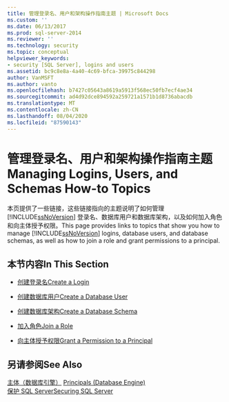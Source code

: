 ```yaml
---
title: 管理登录名、用户和架构操作指南主题 | Microsoft Docs
ms.custom: ''
ms.date: 06/13/2017
ms.prod: sql-server-2014
ms.reviewer: ''
ms.technology: security
ms.topic: conceptual
helpviewer_keywords:
- security [SQL Server], logins and users
ms.assetid: bc9c8e8a-4a40-4c69-bfca-39975c844298
author: VanMSFT
ms.author: vanto
ms.openlocfilehash: b7427c05643a8619a5913f568ec50fb7ecf4ae34
ms.sourcegitcommit: ad4d92dce894592a259721a1571b1d8736abacdb
ms.translationtype: MT
ms.contentlocale: zh-CN
ms.lasthandoff: 08/04/2020
ms.locfileid: "87590143"
---
```

# <a name="managing-logins-users-and-schemas-how-to-topics"></a><span data-ttu-id="e5d65-102">管理登录名、用户和架构操作指南主题</span><span class="sxs-lookup"><span data-stu-id="e5d65-102">Managing Logins, Users, and Schemas How-to Topics</span></span>
  <span data-ttu-id="e5d65-103">本页提供了一些链接，这些链接指向的主题说明了如何管理 [!INCLUDE[ssNoVersion](../../../includes/ssnoversion-md.md)] 登录名、数据库用户和数据库架构，以及如何加入角色和向主体授予权限。</span><span class="sxs-lookup"><span data-stu-id="e5d65-103">This page provides links to topics that show you how to manage [!INCLUDE[ssNoVersion](../../../includes/ssnoversion-md.md)] logins, database users, and database schemas, as well as how to join a role and grant permissions to a principal.</span></span>  
  
## <a name="in-this-section"></a><span data-ttu-id="e5d65-104">本节内容</span><span class="sxs-lookup"><span data-stu-id="e5d65-104">In This Section</span></span>  
  
-   [<span data-ttu-id="e5d65-105">创建登录名</span><span class="sxs-lookup"><span data-stu-id="e5d65-105">Create a Login</span></span>](create-a-login.md)  
  
-   [<span data-ttu-id="e5d65-106">创建数据库用户</span><span class="sxs-lookup"><span data-stu-id="e5d65-106">Create a Database User</span></span>](create-a-database-user.md)  
  
-   [<span data-ttu-id="e5d65-107">创建数据库架构</span><span class="sxs-lookup"><span data-stu-id="e5d65-107">Create a Database Schema</span></span>](create-a-database-schema.md)  
  
-   [<span data-ttu-id="e5d65-108">加入角色</span><span class="sxs-lookup"><span data-stu-id="e5d65-108">Join a Role</span></span>](join-a-role.md)  
  
-   [<span data-ttu-id="e5d65-109">向主体授予权限</span><span class="sxs-lookup"><span data-stu-id="e5d65-109">Grant a Permission to a Principal</span></span>](grant-a-permission-to-a-principal.md)  
  
## <a name="see-also"></a><span data-ttu-id="e5d65-110">另请参阅</span><span class="sxs-lookup"><span data-stu-id="e5d65-110">See Also</span></span>  
 <span data-ttu-id="e5d65-111">[主体（数据库引擎）](principals-database-engine.md) </span><span class="sxs-lookup"><span data-stu-id="e5d65-111">[Principals &#40;Database Engine&#41;](principals-database-engine.md) </span></span>  
 [<span data-ttu-id="e5d65-112">保护 SQL Server</span><span class="sxs-lookup"><span data-stu-id="e5d65-112">Securing SQL Server</span></span>](../securing-sql-server.md)  
  
  
